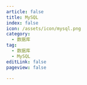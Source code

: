 ```yaml
---
article: false
title: MySQL
index: false
icon: /assets/icon/mysql.png
category:
  - 数据库
tag:
  - 数据库
  - MySQL
editLink: false
pageview: false

---
```


<Catalog />
